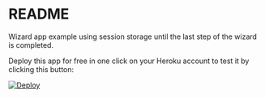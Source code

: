 # README

Wizard app example using session storage until the last step of the wizard is completed.

Deploy this app for free in one click on your Heroku account to test it by clicking this button:

[![Deploy](https://www.herokucdn.com/deploy/button.svg)](https://heroku.com/deploy?template=https://github.com/nicolasblanco/wizard_app)

